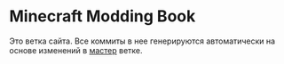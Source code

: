 # Minecraft Modding Book
Это ветка сайта. Все коммиты в нее генерируются автоматически на основе изменений в [мастер](https://github.com/mc-modding/mc-modding-book) ветке.
